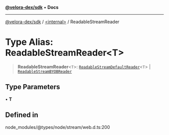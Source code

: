 [**@velora-dex/sdk**](../../README.md) • **Docs**

***

[@velora-dex/sdk](../../globals.md) / [\<internal\>](../README.md) / ReadableStreamReader

# Type Alias: ReadableStreamReader\<T\>

> **ReadableStreamReader**\<`T`\>: [`ReadableStreamDefaultReader`](../interfaces/ReadableStreamDefaultReader.md)\<`T`\> \| [`ReadableStreamBYOBReader`](../interfaces/ReadableStreamBYOBReader.md)

## Type Parameters

• **T**

## Defined in

node\_modules/@types/node/stream/web.d.ts:200
